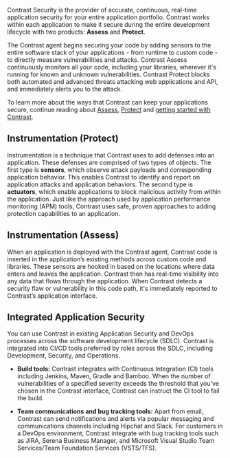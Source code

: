 <!--
title: "Overview"
description: "Overview of Contrast"
tags: "about what is contrast assess protect"
-->

Contrast Security is the provider of accurate, continuous, real-time application security for your entire application portfolio. Contrast works within each application to make it secure during the entire development lifecycle with two products: **Assess** and **Protect**.

The Contrast agent begins securing your code by adding sensors to the entire software stack of your applications - from runtime to custom code - to directly measure vulnerabilities and attacks. Contrast Assess continuously monitors all your code, including your libraries, wherever it's running for known and unknown vulnerabilities. Contrast Protect blocks both automated and advanced threats attacking web applications and API, and immediately alerts you to the attack. 

To learn more about the ways that Contrast can keep your applications secure, continue reading about [Assess](assess-howitworks.html#assess-works), [Protect](protect-howitworks.html#protect-works) and [getting started with Contrast](installation-setup.html#quick-start). 


<!-- 
* agent/languages and contrast application/dashboard
* instrumentation  
-->


## Instrumentation (Protect)

Instrumentation is a technique that Contrast uses to add defenses into an application. These defenses are comprised of two types of objects. The first type is **sensors**, which observe attack payloads and corresponding application behavior. This enables Contrast to identify and report on application attacks and application behaviors. The second type is **actuators**, which enable applications to block malicious activity from within the application. Just like the approach used by application performance monitoring (APM) tools, Contrast uses safe, proven approaches to adding protection capabilities to an application.

## Instrumentation (Assess)

When an application is deployed with the Contrast agent, Contrast code is inserted in the application’s existing methods across custom code and libraries. These sensors are hooked in based on the locations where data enters and leaves the application. Contrast then has real-time visibility into any data that flows through the application. When Contrast detects a security flaw or vulnerability in this code path, it's immediately reported to Contrast’s application interface. 


## Integrated Application Security

You can use Contrast in existing Application Security and DevOps processes across the software development lifecycle (SDLC). Contrast is integrated into CI/CD tools preferred by roles across the SDLC, including Development, Security, and Operations.

* **Build tools:** Contrast integrates with Continuous Integration (CI) tools including Jenkins, Maven, Gradle and Bamboo. When the number of vulnerabilities of a specified severity exceeds the threshold that you've chosen in the Contrast interface, Contrast can instruct the CI tool to fail the build. 

* **Team communications and bug tracking tools:** Apart from email, Contrast can send notifications and alerts via popular messaging and communications channels including Hipchat and Slack. For customers in a DevOps environment, Contrast integrate with bug tracking tools such as JIRA, Serena Business Manager, and Microsoft Visual Studio Team Services/Team Foundation Services (VSTS/TFS). 



